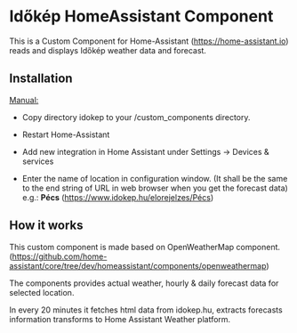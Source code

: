 # Időkép HomeAssistant Component

This is a Custom Component for Home-Assistant (https://home-assistant.io) reads and displays Időkép weather data and forecast.

## Installation

<ins>Manual:</ins>

- Copy directory idokep to your <config dir>/custom_components directory.

- Restart Home-Assistant

- Add new integration in Home Assistant under Settings -> Devices & services

- Enter the name of location in configuration window. (It shall be the same to the end string of URL in web browser when you get the forecast data)
    e.g.: **Pécs**  (https://www.idokep.hu/elorejelzes/Pécs)

## How it works

This custom component is made based on OpenWeatherMap component. (https://github.com/home-assistant/core/tree/dev/homeassistant/components/openweathermap)

The components provides actual weather, hourly & daily forecast data for selected location.

In every 20 minutes it fetches html data from idokep.hu, extracts forecasts information transforms to Home Assistant Weather platform.
